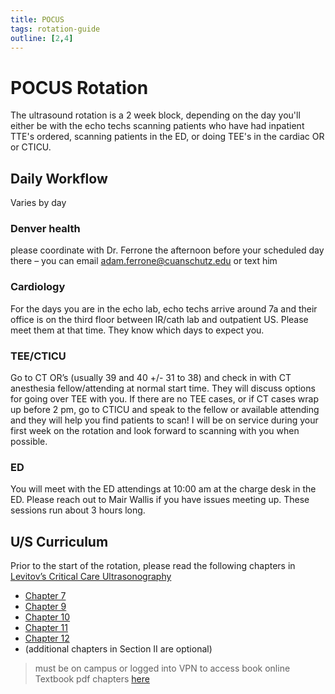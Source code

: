 ```yaml
---
title: POCUS
tags: rotation-guide
outline: [2,4]
---
```


# POCUS Rotation

The ultrasound rotation is a 2 week block, depending on the day you'll either be with the echo techs scanning patients who have had inpatient TTE's ordered, scanning patients in the ED, or doing TEE's in the cardiac OR or CTICU.
 
## Daily Workflow

Varies by day

### Denver health
please coordinate with Dr. Ferrone the afternoon before your scheduled day there – you can email adam.ferrone@cuanschutz.edu or text him
 

### Cardiology
For the days you are in the echo lab, echo techs arrive around 7a and their office is on the third floor between IR/cath lab and outpatient US.  Please meet them at that time. They know which days to expect you.  


### TEE/CTICU
Go to CT OR’s (usually 39 and 40 +/- 31 to 38) and check in with CT anesthesia fellow/attending at normal start time. They will discuss options for going over TEE with you. If there are no TEE cases, or if CT cases wrap up before 2 pm, go to CTICU and speak to the fellow or available attending and they will help you find patients to scan! I will be on service during your first week on the rotation and look forward to scanning with you when possible. 

 
### ED
You will meet with the ED attendings at 10:00 am at the charge desk in the ED. Please reach out to Mair Wallis if you have issues meeting up. These sessions run about 3 hours long.  

## U/S Curriculum
Prior to the start of the rotation, please read the following chapters in [Levitov’s Critical Care Ultrasonography](http://accessanesthesiology.mhmedical.com/book.aspx?bookid=1115)

- [Chapter 7](https://accessanesthesiology.mhmedical.com/content.aspx?bookid=1115&sectionid=62618069)
- [Chapter 9](https://accessanesthesiology.mhmedical.com/content.aspx?bookid=1115&sectionid=62618323)
- [Chapter 10](https://accessanesthesiology.mhmedical.com/content.aspx?bookid=1115&sectionid=62618411)
- [Chapter 11](https://accessanesthesiology.mhmedical.com/content.aspx?bookid=1115&sectionid=62618462)
- [Chapter 12](https://accessanesthesiology.mhmedical.com/content.aspx?bookid=1115&sectionid=62618550)
- (additional chapters in Section II are optional)
    
> must be on campus or logged into VPN to access book online
> Textbook pdf chapters [here](https://olucdenver-my.sharepoint.com/:f:/g/personal/elijah_christensen_cuanschutz_edu/EjtRvFCfrrJLk7u3gAY6jnEBQ-2NvTyeIj2TP5qjKI6T5Q?e=2GaDYg)

 

